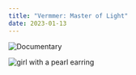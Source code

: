 ```yaml
---
title: "Vermmer: Master of Light"
date: 2023-01-13
---
```





![Documentary](https://https://youtu.be/DEior-0inxU)

![girl with a pearl earring](https://www.mauritshuis.nl/media/wlola5to/0670_repro.jpg?center=0.40265416736272885,0.47815912636505459&mode=crop&width=3840&rnd=132902571928600000&quality=70)
